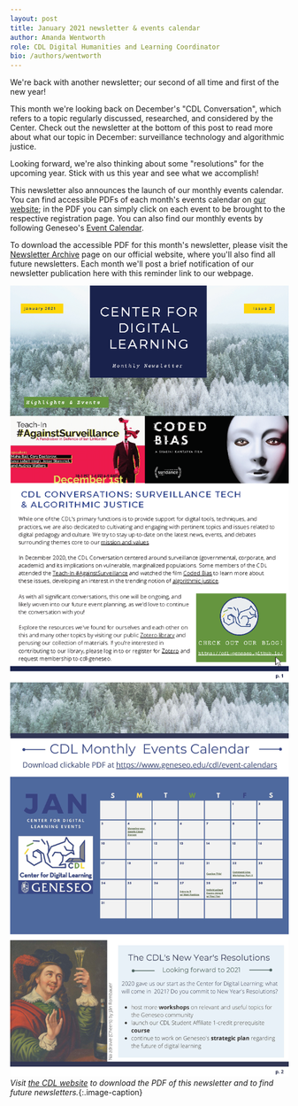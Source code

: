 ```yaml
---
layout: post
title: January 2021 newsletter & events calendar
author: Amanda Wentworth
role: CDL Digital Humanities and Learning Coordinator
bio: /authors/wentworth
---
```


We're back with another newsletter; our second of all time and first of the new year!

This month we're looking back on December's "CDL Conversation", which refers to a topic regularly discussed, researched, and considered by the Center. Check out the newsletter at the bottom of this post to read more about what our topic in December: surveillance technology and algorithmic justice. 

Looking forward, we're also thinking about some "resolutions" for the upcoming year. Stick with us this year and see what we accomplish!

This newsletter also announces the launch of our monthly events calendar. You can find accessible PDFs of each month's events calendar on [our website](https://www.geneseo.edu/cdl/event-calendars); in the PDF you can simply click on each event to be brought to the respective registration page. You can also find our monthly events by following Geneseo's [Event Calendar](https://events.geneseo.edu/).

To download the accessible PDF for this month's newsletter, please visit the [Newsletter Archive](https://www.geneseo.edu/cdl/newsletter-archive) page on our official website, where you'll also find all future newsletters. Each month we'll post a brief notification of our newsletter publication here with this reminder link to our webpage. 

![Image of January 2021 Newsletter](/images/Jan2021_newsletter_p1.png)
![Image of January 2021 Newsletter](/images/Jan21NewsletterUpdated_p2.jpg)
*Visit [the CDL website](https://www.geneseo.edu/cdl/newsletter-archive) to download the PDF of this newsletter and to find future newsletters.*{:.image-caption}
